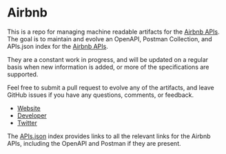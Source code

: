 # AirbnbThis is a repo for managing machine readable artifacts for the [Airbnb APIs](https://www.airbnb.com). The goal is to maintain and evolve an OpenAPI, Postman Collection, and APIs.json index for the [Airbnb APIs](https://www.airbnb.com).They are a constant work in progress, and will be updated on a regular basis when new information is added, or more of the specifications are supported.Feel free to submit a pull request to evolve any of the artifacts, and leave GitHub issues if you have any questions, comments, or feedback.- [Website](https://www.airbnb.com)- [Developer](https://www.airbnb.com)- [Twitter](https://twitter.com/Airbnb)The [APIs.json](https://github.com/api-evangelist/airbnb/blob/master/apis.json) index provides links to all the relevant links for the Airbnb APIs, including the OpenAPI and Postman if they are present.